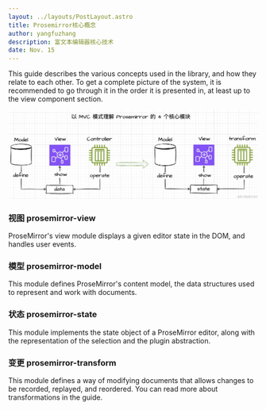 ```yaml
---
layout: ../layouts/PostLayout.astro
title: Prosemirror核心概念
author: yangfuzhang
description: 富文本编辑器核心技术
date: Nov. 15
---
```


This guide describes the various concepts used in the library, and how they relate to each other. To get a complete picture of the system, it is recommended to go through it in the order it is presented in, at least up to the view component section.

![prosemirror mvc](/public/prosemirror-mvc.png)

### 视图 prosemirror-view
ProseMirror's view module displays a given editor state in the DOM, and handles user events.

### 模型 prosemirror-model
This module defines ProseMirror's content model, the data structures used to represent and work with documents.

### 状态 prosemirror-state
This module implements the state object of a ProseMirror editor, along with the representation of the selection and the plugin abstraction.

### 变更 prosemirror-transform
This module defines a way of modifying documents that allows changes to be recorded, replayed, and reordered. You can read more about transformations in the guide.


